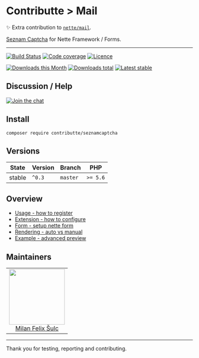 # Contributte > Mail

:sparkles: Extra contribution to [`nette/mail`](https://github.com/nette/mail).

[Seznam Captcha](http://captcha-api.seznam.cz) for Nette Framework / Forms.

-----

[![Build Status](https://img.shields.io/travis/contributte/seznamcaptcha.svg?style=flat-square)](https://travis-ci.org/contributte/seznamcaptcha)
[![Code coverage](https://img.shields.io/coveralls/contributte/seznamcaptcha.svg?style=flat-square)](https://coveralls.io/r/contributte/seznamcaptcha)
[![Licence](https://img.shields.io/packagist/l/contributte/seznamcaptcha.svg?style=flat-square)](https://packagist.org/packages/contributte/seznamcaptcha)

[![Downloads this Month](https://img.shields.io/packagist/dm/contributte/seznamcaptcha.svg?style=flat-square)](https://packagist.org/packages/contributte/seznamcaptcha)
[![Downloads total](https://img.shields.io/packagist/dt/contributte/seznamcaptcha.svg?style=flat-square)](https://packagist.org/packages/contributte/seznamcaptcha)
[![Latest stable](https://img.shields.io/packagist/v/contributte/seznamcaptcha.svg?style=flat-square)](https://packagist.org/packages/contributte/seznamcaptcha)

## Discussion / Help

[![Join the chat](https://img.shields.io/gitter/room/contributte/contributte.svg?style=flat-square)](http://bit.ly/ctteg)

## Install

```
composer require contributte/seznamcaptcha
```

## Versions

| State       | Version | Branch   | PHP      |
|-------------|---------|----------|----------|
| stable      | `^0.3`  | `master` | `>= 5.6` |

## Overview

- [Usage - how to register](https://github.com/contributte/seznamcaptcha/blob/master/.docs/README.md#usage)
- [Extension - how to configure](https://github.com/contributte/seznamcaptcha/blob/master/.docs/README.md#configuration)
- [Form - setup nette form](https://github.com/contributte/seznamcaptcha/blob/master/.docs/README.md#form)
- [Rendering - auto vs manual](https://github.com/contributte/seznamcaptcha/blob/master/.docs/README.md#rendering)
- [Example - advanced preview](https://github.com/contributte/seznamcaptcha/blob/master/.docs/README.md#example)

## Maintainers

<table>
  <tbody>
    <tr>
      <td align="center">
        <a href="https://github.com/f3l1x">
            <img width="150" height="150" src="https://avatars2.githubusercontent.com/u/538058?v=3&s=150">
        </a>
        </br>
        <a href="https://github.com/f3l1x">Milan Felix Šulc</a>
      </td>
    </tr>
  <tbody>
</table>

-------

Thank you for testing, reporting and contributing.
